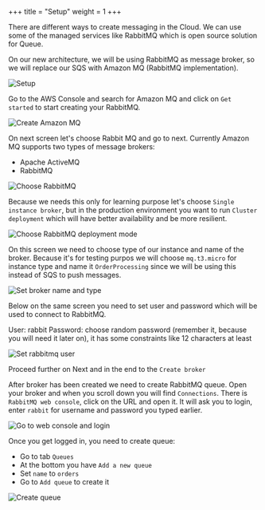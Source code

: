 +++
title = "Setup"
weight = 1
+++

There are different ways to create messaging in the Cloud. We can use some of the managed services like RabbitMQ which is open source solution for Queue.

On our new architecture, we will be using RabbitMQ as message broker, so we will replace our SQS with Amazon MQ (RabbitMQ implementation).

![Setup](/images/mq/setup.png)

Go to the AWS Console and search for Amazon MQ and click on `Get started` to start creating your RabbitMQ.

![Create Amazon MQ](/images/mq/create-mq-start.png)

On next screen let's choose Rabbit MQ and go to next. Currently Amazon MQ supports two types of message brokers:
  - Apache ActiveMQ
  - RabbitMQ

![Choose RabbitMQ](/images/mq/create-mq-rabbit.png)

Because we needs this only for learning purpose let's choose `Single instance broker`, but in the production environment you want to run `Cluster deployment` which will have better availability and be more resilient.

![Choose RabbitMQ deployment mode](/images/mq/create-mq-deployment-mode.png)

On this screen we need to choose type of our instance and name of the broker. Because it's for testing purpos we will choose `mq.t3.micro` for instance type and name it `OrderProcessing` since we will be using this instead of SQS to push messages.

![Set broker name and type](/images/mq/create-mq-configure-name.png)

Below on the same screen you need to set user and password which will be used to connect to RabbitMQ.

User: rabbit
Password: choose random password (remember it, because you will need it later on), it has some constraints like 12 characters at least

![Set rabbitmq user](/images/mq/create-rabbit-user.png)

Proceed further on Next and in the end to the `Create broker`

After broker has been created we need to create RabbitMQ queue. Open your broker and when you scroll down you will find `Connections`. There is `RabbitMQ web console`, click on the URL and open it. It will ask you to login, enter `rabbit` for username and password you typed earlier.

![Go to web console and login](/images/mq/create-rabbit-web.png)

Once you get logged in, you need to create queue:
  - Go to tab `Queues`
  - At the bottom you have `Add a new queue`
  - Set `name` to `orders`
  - Go to `Add queue` to create it

![Create queue](/images/mq/create-rabbit-queue.png)

